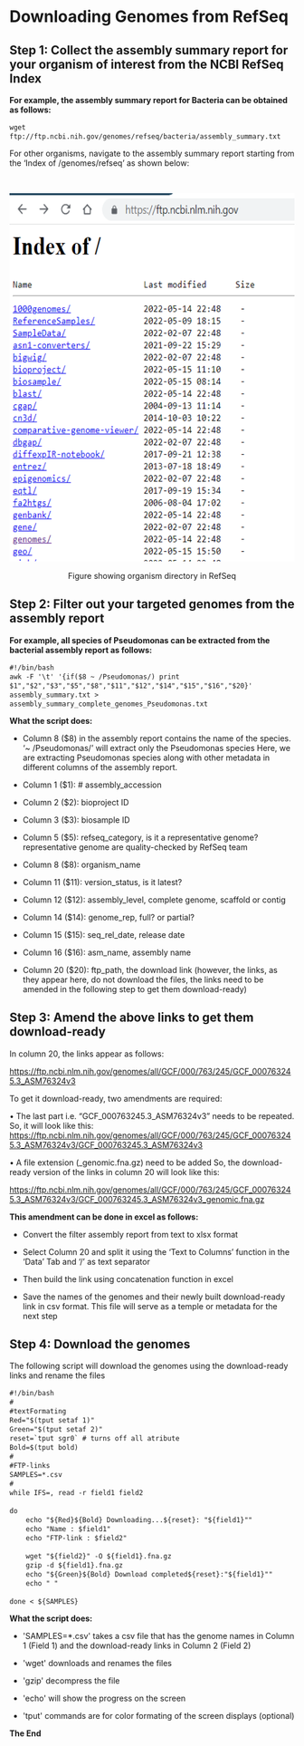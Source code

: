 # **Downloading Genomes from RefSeq** <br />


## **Step 1: Collect the assembly summary report for your organism of interest from the NCBI RefSeq Index** 


**For example, the assembly summary report for Bacteria can be obtained as follows:**


```
wget ftp://ftp.ncbi.nih.gov/genomes/refseq/bacteria/assembly_summary.txt
```


For other organisms, navigate to the assembly summary report starting from the ‘Index of /genomes/refseq’ as shown below:



<br />
<p align="center">
  <img 
    width="600"
    height="650"
    src="https://github.com/asadprodhan/Downloading_genomes_from_RefSeq/blob/main/Index_NCBI.PNG"
  >
</p>
<p align = "center">
Figure showing organism directory in RefSeq
</p>




## **Step 2: Filter out your targeted genomes from the assembly report** 


**For example, all species of Pseudomonas can be extracted from the bacterial assembly report as follows:**


```
#!/bin/bash
awk -F '\t' '{if($8 ~ /Pseudomonas/) print $1","$2","$3","$5","$8","$11","$12","$14","$15","$16","$20}' assembly_summary.txt > assembly_summary_complete_genomes_Pseudomonas.txt
```


**What the script does:**



- Column 8 ($8) in the assembly report contains the name of the species. ‘~ /Pseudomonas/’ will extract only the Pseudomonas species
  Here, we are extracting Pseudomonas species along with other metadata in different columns of the assembly report.
  
  
- Column 1 ($1):  # assembly_accession


- Column 2 ($2):  bioproject ID


- Column 3 ($3):  biosample ID


- Column 5 ($5):  refseq_category, is it a representative genome? representative genome are quality-checked by RefSeq team


- Column 8 ($8):  organism_name


- Column 11 ($11):  version_status, is it latest?


- Column 12 ($12):  assembly_level, complete genome, scaffold or contig


- Column 14 ($14):  genome_rep, full? or partial?


- Column 15 ($15):  seq_rel_date, release date


- Column 16 ($16):  asm_name, assembly name


- Column 20 ($20):  ftp_path, the download link (however, the links, as they appear here, do not download the files, the links need to be amended in the following step to get them download-ready)



## **Step 3: Amend the above links to get them download-ready**


In column 20, the links appear as follows:


https://ftp.ncbi.nlm.nih.gov/genomes/all/GCF/000/763/245/GCF_000763245.3_ASM76324v3


To get it download-ready, two amendments are required:


•	The last part i.e. “GCF_000763245.3_ASM76324v3” needs to be repeated. So, it will look like this: https://ftp.ncbi.nlm.nih.gov/genomes/all/GCF/000/763/245/GCF_000763245.3_ASM76324v3/GCF_000763245.3_ASM76324v3


•	A file extension (_genomic.fna.gz) need to be added
So, the download-ready version of the links in column 20 will look like this:


https://ftp.ncbi.nlm.nih.gov/genomes/all/GCF/000/763/245/GCF_000763245.3_ASM76324v3/GCF_000763245.3_ASM76324v3_genomic.fna.gz


**This amendment can be done in excel as follows:**


- Convert the filter assembly report from text to xlsx format


- Select Column 20 and split it using the ‘Text to Columns’ function in the ‘Data’ Tab and ‘/’ as text separator


- Then build the link using concatenation function in excel


- Save the names of the genomes and their newly built download-ready link in csv format. This file will serve as a temple or metadata for the next step



## **Step 4: Download the genomes**


The following script will download the genomes using the download-ready links and rename the files 


```
#!/bin/bash
#
#textFormating
Red="$(tput setaf 1)"
Green="$(tput setaf 2)"
reset=`tput sgr0` # turns off all atribute
Bold=$(tput bold)
#
#FTP-links
SAMPLES=*.csv
#
while IFS=, read -r field1 field2  

do  
    echo "${Red}${Bold} Downloading...${reset}: "${field1}""
    echo "Name : $field1" 
    echo "FTP-link : $field2" 
        
    wget "${field2}" -O ${field1}.fna.gz 
    gzip -d ${field1}.fna.gz 
    echo "${Green}${Bold} Download completed${reset}:"${field1}""
    echo " "
    
done < ${SAMPLES}
```


**What the script does:**


- 'SAMPLES=*.csv' takes a csv file that has the genome names in Column 1 (Field 1) and the download-ready links in Column 2 (Field 2)

- 'wget' downloads and renames the files


- 'gzip' decompress the file


- 'echo' will show the progress on the screen


- 'tput' commands are for color formating of the screen displays (optional)


**The End**


